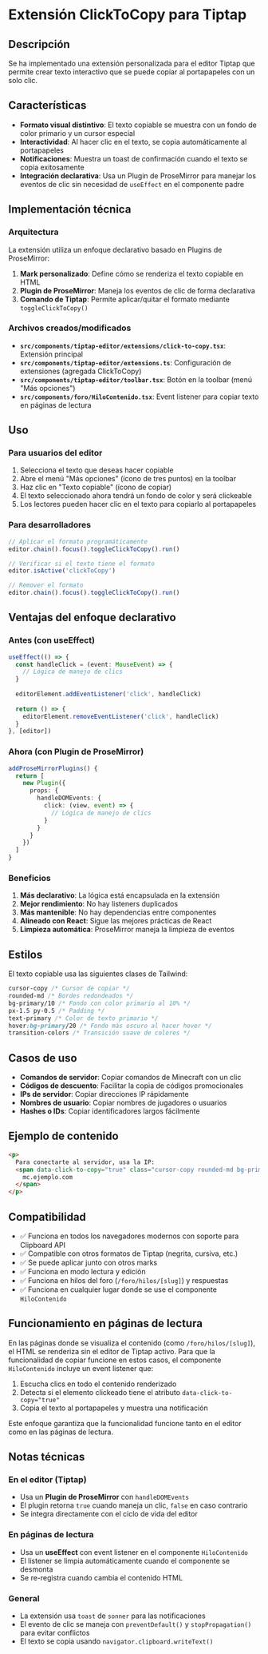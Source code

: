 # Extensión ClickToCopy para Tiptap

## Descripción

Se ha implementado una extensión personalizada para el editor Tiptap que permite crear texto interactivo que se puede copiar al portapapeles con un solo clic.

## Características

- **Formato visual distintivo**: El texto copiable se muestra con un fondo de color primario y un cursor especial
- **Interactividad**: Al hacer clic en el texto, se copia automáticamente al portapapeles
- **Notificaciones**: Muestra un toast de confirmación cuando el texto se copia exitosamente
- **Integración declarativa**: Usa un Plugin de ProseMirror para manejar los eventos de clic sin necesidad de `useEffect` en el componente padre

## Implementación técnica

### Arquitectura

La extensión utiliza un enfoque declarativo basado en Plugins de ProseMirror:

1. **Mark personalizado**: Define cómo se renderiza el texto copiable en HTML
2. **Plugin de ProseMirror**: Maneja los eventos de clic de forma declarativa
3. **Comando de Tiptap**: Permite aplicar/quitar el formato mediante `toggleClickToCopy()`

### Archivos creados/modificados

- **`src/components/tiptap-editor/extensions/click-to-copy.tsx`**: Extensión principal
- **`src/components/tiptap-editor/extensions.ts`**: Configuración de extensiones (agregada ClickToCopy)
- **`src/components/tiptap-editor/toolbar.tsx`**: Botón en la toolbar (menú "Más opciones")
- **`src/components/foro/HiloContenido.tsx`**: Event listener para copiar texto en páginas de lectura

## Uso

### Para usuarios del editor

1. Selecciona el texto que deseas hacer copiable
2. Abre el menú "Más opciones" (ícono de tres puntos) en la toolbar
3. Haz clic en "Texto copiable" (ícono de copiar)
4. El texto seleccionado ahora tendrá un fondo de color y será clickeable
5. Los lectores pueden hacer clic en el texto para copiarlo al portapapeles

### Para desarrolladores

```typescript
// Aplicar el formato programáticamente
editor.chain().focus().toggleClickToCopy().run()

// Verificar si el texto tiene el formato
editor.isActive('clickToCopy')

// Remover el formato
editor.chain().focus().toggleClickToCopy().run()
```

## Ventajas del enfoque declarativo

### Antes (con useEffect)
```typescript
useEffect(() => {
  const handleClick = (event: MouseEvent) => {
    // Lógica de manejo de clics
  }
  
  editorElement.addEventListener('click', handleClick)
  
  return () => {
    editorElement.removeEventListener('click', handleClick)
  }
}, [editor])
```

### Ahora (con Plugin de ProseMirror)
```typescript
addProseMirrorPlugins() {
  return [
    new Plugin({
      props: {
        handleDOMEvents: {
          click: (view, event) => {
            // Lógica de manejo de clics
          }
        }
      }
    })
  ]
}
```

### Beneficios

1. **Más declarativo**: La lógica está encapsulada en la extensión
2. **Mejor rendimiento**: No hay listeners duplicados
3. **Más mantenible**: No hay dependencias entre componentes
4. **Alineado con React**: Sigue las mejores prácticas de React
5. **Limpieza automática**: ProseMirror maneja la limpieza de eventos

## Estilos

El texto copiable usa las siguientes clases de Tailwind:

```css
cursor-copy /* Cursor de copiar */
rounded-md /* Bordes redondeados */
bg-primary/10 /* Fondo con color primario al 10% */
px-1.5 py-0.5 /* Padding */
text-primary /* Color de texto primario */
hover:bg-primary/20 /* Fondo más oscuro al hacer hover */
transition-colors /* Transición suave de colores */
```

## Casos de uso

- **Comandos de servidor**: Copiar comandos de Minecraft con un clic
- **Códigos de descuento**: Facilitar la copia de códigos promocionales
- **IPs de servidor**: Copiar direcciones IP rápidamente
- **Nombres de usuario**: Copiar nombres de jugadores o usuarios
- **Hashes o IDs**: Copiar identificadores largos fácilmente

## Ejemplo de contenido

```html
<p>
  Para conectarte al servidor, usa la IP: 
  <span data-click-to-copy="true" class="cursor-copy rounded-md bg-primary/10 px-1.5 py-0.5 text-primary hover:bg-primary/20 transition-colors">
    mc.ejemplo.com
  </span>
</p>
```

## Compatibilidad

- ✅ Funciona en todos los navegadores modernos con soporte para Clipboard API
- ✅ Compatible con otros formatos de Tiptap (negrita, cursiva, etc.)
- ✅ Se puede aplicar junto con otros marks
- ✅ Funciona en modo lectura y edición
- ✅ Funciona en hilos del foro (`/foro/hilos/[slug]`) y respuestas
- ✅ Funciona en cualquier lugar donde se use el componente `HiloContenido`

## Funcionamiento en páginas de lectura

En las páginas donde se visualiza el contenido (como `/foro/hilos/[slug]`), el HTML se renderiza sin el editor de Tiptap activo. Para que la funcionalidad de copiar funcione en estos casos, el componente `HiloContenido` incluye un event listener que:

1. Escucha clics en todo el contenido renderizado
2. Detecta si el elemento clickeado tiene el atributo `data-click-to-copy="true"`
3. Copia el texto al portapapeles y muestra una notificación

Este enfoque garantiza que la funcionalidad funcione tanto en el editor como en las páginas de lectura.

## Notas técnicas

### En el editor (Tiptap)
- Usa un **Plugin de ProseMirror** con `handleDOMEvents`
- El plugin retorna `true` cuando maneja un clic, `false` en caso contrario
- Se integra directamente con el ciclo de vida del editor

### En páginas de lectura
- Usa un **useEffect** con event listener en el componente `HiloContenido`
- El listener se limpia automáticamente cuando el componente se desmonta
- Se re-registra cuando cambia el contenido HTML

### General
- La extensión usa `toast` de `sonner` para las notificaciones
- El evento de clic se maneja con `preventDefault()` y `stopPropagation()` para evitar conflictos
- El texto se copia usando `navigator.clipboard.writeText()`
